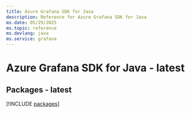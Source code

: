 ```yaml
---
title: Azure Grafana SDK for Java
description: Reference for Azure Grafana SDK for Java
ms.date: 05/29/2025
ms.topic: reference
ms.devlang: java
ms.service: grafana
---
```

# Azure Grafana SDK for Java - latest
## Packages - latest
[!INCLUDE [packages](grafana-index.md)]